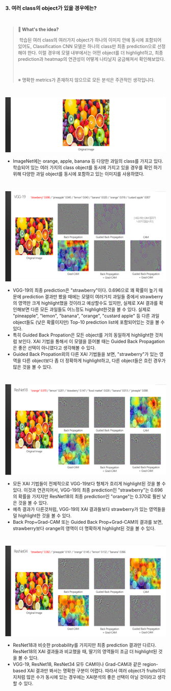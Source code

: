 ### 3. 여러 class의 object가 있을 경우에는?

<br>

> **:mag_right: What's the ​idea?**
>
>​	학습된 여러 class의 여러가지 object가 하나의 이미지 안에 동시에 포함되어 있어도, Classification CNN 모델은 하나의 class만 최종 prediction으로 선정해야 한다. 이럴 경우에 모델 내부에서는 어떤 object를 더 highlight하고, 최종 prediction과 heatmap의 연관성이 어떻게 나타날지 궁금해져서 확인해보았다.
>
><br>
>
>※ 명확한 metrics가 존재하지 않으므로 모든 분석은 주관적인 생각입니다.

<br>

![fruits](../result_media/fruits.PNG)

* ImageNet에는 orange, apple, banana 등 다양한 과일의 class를 가지고 있다. 학습되어 있는 여러 가지의 class object를 동시에 가지고 있을 경우를 확인 하기 위해 다양한 과일 object를 동시에 포함하고 있는 이미지를 사용하였다.

<br>

![fruits_vgg19](../result_media/fruits_vgg19.PNG)

* VGG-19의 최종 prediction은 "strawberry"이다. 0.696으로 꽤 확률이 높기 때문에 prediction 결과만 봤을 때에는 모델이 여러가지 과일들 중에서 strawberry의 영역만 크게 highlight했을 것이라고 예상할수도 있지만, 실제로 XAI 결과를 확인해보면 다른 모든 과일들도 어느정도 highlight한것을 볼 수 있다. 실제로 "pineapple", "lemon", "banana", "orange", "custard apple" 등 다른 과일 object들도 (낮은 확률이지만) Top-10 prediction list에 포함되어있는 것을 볼 수 있다.
* 특히 Guided Back Propation은 모든 object를 거의 동일하게 highlight한 것처럼 보인다. XAI 기법을 통해서 이 모델을 뜯어볼 때는 Guided Back Propagation은 좋은 선택이 아니였다고 생각해볼 수 있다.  
* Guided Back Propation외의 다른 XAI 기법들을 보면, "strawberry"가 있는 영역을 다른 object보다 좀 더 정확하게 highlight하고, 다른 object들은 흐린 경우가 많은 것을 볼 수 있다.

<br>

![fruits_resnet18](../result_media/fruits_resnet18.PNG)

* 모든 XAI 기법들이 전체적으로 VGG-19보다 형체가 흐리게 highlight된 것을 볼 수 있다. 이것과 연관지어서, VGG-19의 최종 prediction인 "strawberry"는 0.696의 확률을 가지지만 ResNet18의 최종 prediction인 "orange"는 0.370로 훨씬 낮은 것을 볼 수 있다.
* 예측 결과가 다른것처럼, VGG-19의 XAI 결과들보다 strawberry가 있는 영역들을 덜 highlight한 것을 볼 수 있다.
* Back Prop+Grad-CAM 또는 Guided Back Prop+Grad-CAM의 결과를 보면, strawberry보다 orange의 영역이 더 명확하게 highlight된 것을 볼 수 있다.

<br>

![fruits_resnet34](../result_media/fruits_resnet34.PNG)

* ResNet18과 비슷한 probability를 가지지만 최종 prediction 결과만 다르다. ResNet18의 XAI 결과들과 비교했을 때, 딸기의 영역들이 조금 더 highlight된 것을 볼 수 있다.
* VGG-19, ResNet18, ResNet34 모두 CAM이나 Grad-CAM과 같은 region-based XAI 결과만 봐서는 명확한 구분이 어렵다. 따라서 여러 object가 fruits이미지처럼 많은 수가 동시에 있는 경우에는 XAI분석의 좋은 선택이 아닐 것이라고 생각할 수 있다.




